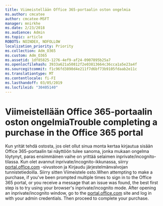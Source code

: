 ```yaml
---
title: Viimeistellään Office 365-portaalin oston ongelmia
ms.author: cmcatee
author: cmcatee-MSFT
manager: mnirkhe
ms.date: 2/23/2018
ms.audience: Admin
ms.topic: article
ROBOTS: NOINDEX, NOFOLLOW
localization_priority: Priority
ms.collection: Adm_O365
ms.custom: Adm_O365
ms.assetid: 1df85825-1276-4ef9-af24-0907895b25a7
ms.openlocfilehash: 3933a621a50812f2e03813664c36cca1a5e23a4f
ms.sourcegitcommit: f1c96fd3890d4e211f7d6bf73b9105fdaab2e11c
ms.translationtype: MT
ms.contentlocale: fi-FI
ms.lasthandoff: 03/05/2019
ms.locfileid: "30405140"
---
```

# <a name="trouble-completing-a-purchase-in-the-office-365-portal"></a><span data-ttu-id="45481-102">Viimeistellään Office 365-portaalin oston ongelmia</span><span class="sxs-lookup"><span data-stu-id="45481-102">Trouble completing a purchase in the Office 365 portal</span></span>

<span data-ttu-id="45481-p101">Kun yrität tehdä ostosta, jos olet ollut sinua monta kertaa kirjautua sisään Office 365-portaalin tai näyttöön tulee sanoma, jonka mukaan ongelma löytynyt, paras ensimmäinen vaihe on yrittää selaimen inprivate/incognito-tilassa. Kun olet avannut inprivate/incognito-ikkunassa, siirry [portal.office.com](https://portal.office.com) -sivustoon ja Kirjaudu järjestelmänvalvojan tunnistetiedoilla. Siirry sitten Viimeistele osto.</span><span class="sxs-lookup"><span data-stu-id="45481-p101">When attempting to make a purchase, if you've been prompted multiple times to sign in to the Office 365 portal, or you receive a message that an issue was found, the best first step is to try using your browser's inprivate/incognito mode. After opening an inprivate/incognito window, go to the [portal.office.com](https://portal.office.com) site and log in with your admin credentials. Then proceed to complete your purchase.</span></span> 
  

